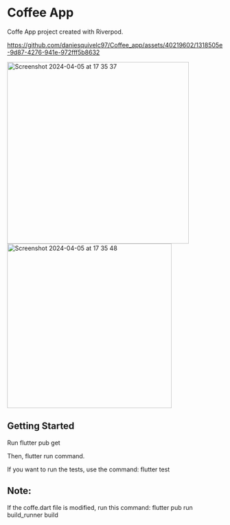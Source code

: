 # Coffee App

Coffe App project created with Riverpod.

https://github.com/daniesquivelc97/Coffee_app/assets/40219602/1318505e-9d87-4276-941e-972fff5b8632

<img width="423" alt="Screenshot 2024-04-05 at 17 35 37" src="https://github.com/daniesquivelc97/Coffee_app/assets/40219602/fedc6a1f-6bf6-424a-a970-4712b29a40bf">

<img width="383" alt="Screenshot 2024-04-05 at 17 35 48" src="https://github.com/daniesquivelc97/Coffee_app/assets/40219602/824692ca-94bd-4eb8-9b8f-0400f179c164">

## Getting Started

Run flutter pub get

Then, flutter run command.

If you want to run the tests, use the command: flutter test 

## Note:
If the coffe.dart file is modified, run this command: flutter pub run build_runner build

 

